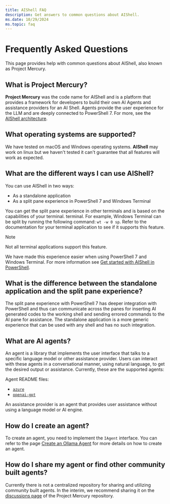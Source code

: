 ```yaml
---
title: AIShell FAQ
description: Get answers to common questions about AIShell.
ms.date: 10/29/2024
ms.topic: faq
---
```


# Frequently Asked Questions

This page provides help with common questions about AIShell, also known as Project Mercury.

## What is Project Mercury?

**Project Mercury** was the code name for AIShell and is a platform that provides a framework for
developers to build their own AI Agents and assistance providers for an AI Shell. Agents provide the
user experience for the LLM and are deeply connected to PowerShell 7. For more, see the
[AIShell architecture][03].

## What operating systems are supported?

We have tested on macOS and Windows operating systems. **AIShell** may work on linux but we
haven't tested it can't guarantee that all features will work as expected.

## What are the different ways I can use AIShell?

You can use AIShell in two ways:
-   As a standalone application
-   As a split pane experience in PowerShell 7 and Windows Terminal

You can get the split pane experience in other terminals and is based on the capabilities of your
terminal. terminal. For example, Windows Terminal can be split by running the following command:
`wt -w 0 sp`. Refer to the documentation for your terminal application to see if it supports this
feature.

> [!NOTE]
> Not all terminal applications support this feature.

We have made this experience easier when using PowerShell 7 and Windows Terminal. For more information see [Get started with AIShell in PowerShell](./get-started-powershell.md).

## What is the difference between the standalone application and the split pane experience?

The split pane experience with PowerShell 7 has deeper integration with PowerShell and thus can
communicate across the panes for inserting AI generated codes to the working shell and sending
errored commands to the AI pane for assistance. The standalone application is a more generic
experience that can be used with any shell and has no such integration.

## What are AI agents?

An agent is a library that implements the user interface that talks to a specific language
model or other assistance provider. Users can interact with these agents in a conversational manner,
using natural language, to get the desired output or assistance. Currently, these are the supported
agents:

Agent README files:

- [`azure`][01]
- [`openai-gpt`][02]

An assistance provider is an agent that provides user assistance without using a language
model or AI engine.

## How do I create an agent?

To create an agent, you need to implement the `IAgent` interface. You can refer to the page [Create an Ollama Agent][04] for more details on how to create an agent.

## How do I share my agent or find other community built agents?

Currently there is not a centralized repository for sharing and utilizing community built agents. In
the interim, we recommend sharing it on the [discussions page][05] of the Project Mercury
repository.


<!-- link references -->
[01]: agent-azure.md
[02]: agent-openai.md
[03]: developer/agent-architecture.md
[04]: developer/create-ollama-agent.md
[05]: https://github.com/PowerShell/ProjectMercury/discussions/categories/agent-sharing